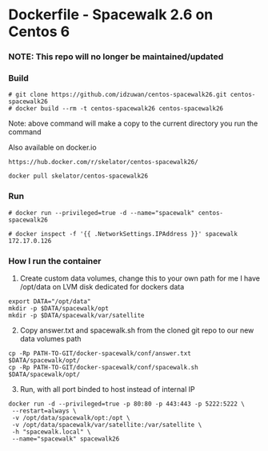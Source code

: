 Dockerfile - Spacewalk 2.6 on Centos 6
======================

### NOTE: This repo will no longer be maintained/updated ###

### Build ###
```
# git clone https://github.com/idzuwan/centos-spacewalk26.git centos-spacewalk26
# docker build --rm -t centos-spacewalk26 centos-spacewalk26
```
Note: above command will make a copy to the current directory you run the command

Also available on docker.io
```
https://hub.docker.com/r/skelator/centos-spacewalk26/
```

```
docker pull skelator/centos-spacewalk26
```

### Run ###
```
# docker run --privileged=true -d --name="spacewalk" centos-spacewalk26
```

```
# docker inspect -f '{{ .NetworkSettings.IPAddress }}' spacewalk
172.17.0.126
```

### How I run the container ###

1. Create custom data volumes, change this to your own path for me I have /opt/data on LVM disk dedicated for dockers data
```
export DATA="/opt/data"
mkdir -p $DATA/spacewalk/opt
mkdir -p $DATA/spacewalk/var/satellite
```

2. Copy answer.txt and spacewalk.sh from the cloned git repo to our new data volumes path
```
cp -Rp PATH-TO-GIT/docker-spacewalk/conf/answer.txt $DATA/spacewalk/opt/
cp -Rp PATH-TO-GIT/docker-spacewalk/conf/spacewalk.sh $DATA/spacewalk/opt/
```

3. Run, with all port binded to host instead of internal IP
```
docker run -d --privileged=true -p 80:80 -p 443:443 -p 5222:5222 \
 --restart=always \
 -v /opt/data/spacewalk/opt:/opt \
 -v /opt/data/spacewalk/var/satellite:/var/satellite \
 -h "spacewalk.local" \
 --name="spacewalk" spacewalk26
```
